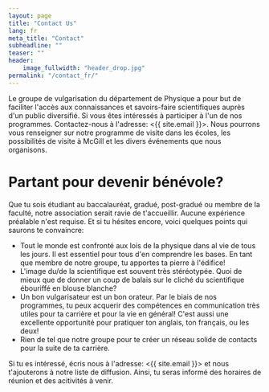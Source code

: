 ```yaml
---
layout: page
title: "Contact Us"
lang: fr
meta_title: "Contact"
subheadline: ""
teaser: ""
header:
    image_fullwidth: "header_drop.jpg"
permalink: "/contact_fr/"
---
```


Le groupe de vulgarisation du département de Physique a pour but de faciliter l'accès aux connaissances et savoirs-faire scientifiques auprès d'un public diversifié.
Si vous êtes intéressés à participer à l'un de nos programmes. Contactez-nous à l'adresse: <{{ site.email }}>. Nous pourrons vous renseigner sur notre programme de visite dans les écoles, les possibilités de visite à McGill et les divers événements que nous organisons.   

# Partant pour devenir bénévole?

Que tu sois étudiant au baccalauréat, gradué, post-gradué ou membre de la faculté, notre association serait ravie de t'accueillir. Aucune expérience préalable n'est requise. Et si tu hésites encore, voici quelques points qui saurons te convaincre:
- Tout le monde est confronté aux lois de la physique dans al vie de tous les jours. Il est essentiel pour tous d'en comprendre les bases. En tant que membre de notre groupe, tu apportes ta pierre à l'édifice!
- L'image du/de la scientifique est souvent très stéréotypée. Quoi de mieux que de donner un coup de balais sur le cliché du scientifique ébouriffé en blouse blanche?
- Un bon vulgarisateur est un bon orateur. Par le biais de nos programmes, tu peux acquerir des compétences en communication très utiles pour ta carrière et pour la vie en général! C'est aussi une excellente opportunité pour pratiquer ton anglais, ton français, ou les deux!
- Rien de tel que notre groupe pour te créer un réseau solide de contacts pour la suite de ta carrière.

Si tu es intéressé, écris nous à l'adresse: <{{ site.email }}> et nous t'ajouterons à notre liste de diffusion. Ainsi, tu seras informé des horaires de réunion et des acitivités à venir.

